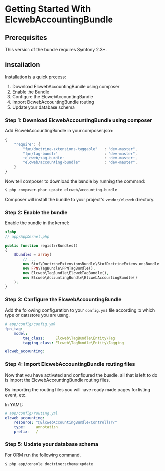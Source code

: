 Getting Started With ElcwebAccountingBundle
===========================================

## Prerequisites

This version of the bundle requires Symfony 2.3+.

## Installation

Installation is a quick process:

1. Download ElcwebAccountingBundle using composer
2. Enable the Bundle
3. Configure the ElcwebAccountingBundle
4. Import ElcwebAccountingBundle routing
5. Update your database schema

### Step 1: Download ElcwebAccountingBundle using composer

Add ElcwebAccountingBundle in your composer.json:

```js
{
    "require": {
        "fpn/doctrine-extensions-taggable"   : "dev-master",
        "fpn/tag-bundle"                     : "dev-master",
        "elcweb/tag-bundle"                  : "dev-master",
        "elcweb/accounting-bundle"           : "dev-master",
    }
}
```

Now tell composer to download the bundle by running the command:

``` bash
$ php composer.phar update elcweb/accounting-bundle
```

Composer will install the bundle to your project's `vendor/elcweb` directory.

### Step 2: Enable the bundle

Enable the bundle in the kernel:

``` php
<?php
// app/AppKernel.php

public function registerBundles()
{
    $bundles = array(
        // ...
        new Stof\DoctrineExtensionsBundle\StofDoctrineExtensionsBundle(),
        new FPN\TagBundle\FPNTagBundle(),
        new Elcweb\TagBundle\ElcwebTagBundle(),
        new Elcweb\AccountingBundle\ElcwebAccountingBundle(),
    );
}
```

### Step 3: Configure the ElcwebAccountingBundle

Add the following configuration to your `config.yml` file according to which type
of datastore you are using.

``` yaml
# app/config/config.yml
fpn_tag:
    model:
        tag_class:     Elcweb\TagBundle\Entity\Tag
        tagging_class: Elcweb\TagBundle\Entity\Tagging

elcweb_accounting:
```

### Step 4: Import ElcwebAccountingBundle routing files

Now that you have activated and configured the bundle, all that is left to do is
import the ElcwebAccountingBundle routing files.

By importing the routing files you will have ready made pages for listing event, etc.

In YAML:

``` yaml
# app/config/routing.yml
elcweb_accounting:
    resource: "@ElcwebAccountingBundle/Controller/"
    type:     annotation
    prefix:   /
```

### Step 5: Update your database schema

For ORM run the following command.

``` bash
$ php app/console doctrine:schema:update
```
